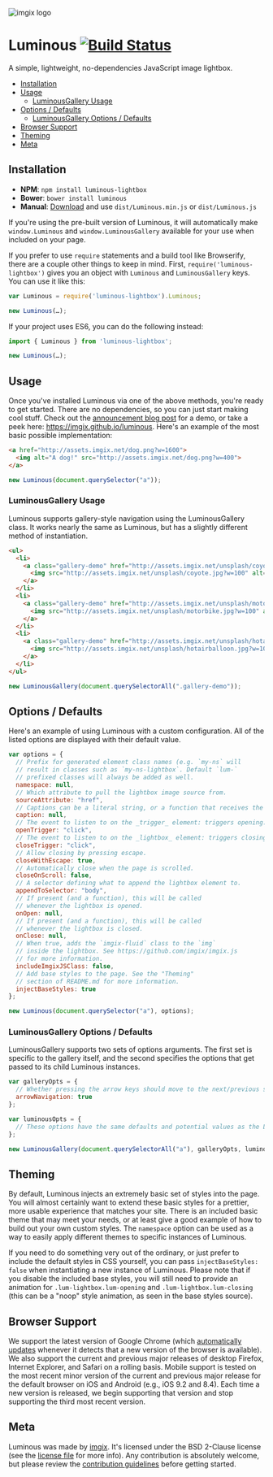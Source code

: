 <img src="https://assets.imgix.net/imgix-logo-web-2014.pdf?page=2&fm=png&w=120" srcset="https://assets.imgix.net/imgix-logo-web-2014.pdf?page=2&fm=png&w=120 1x,
 https://assets.imgix.net/imgix-logo-web-2014.pdf?page=2&fm=png&w=120&dpr=2 2x, https://assets.imgix.net/imgix-logo-web-2014.pdf?page=2&fm=png&w=120&dpr=3 3x" alt="imgix logo">

# Luminous [![Build Status](https://travis-ci.org/imgix/luminous.svg?branch=master)](https://travis-ci.org/imgix/luminous)

A simple, lightweight, no-dependencies JavaScript image lightbox.

- [Installation](#installation)
- [Usage](#usage)
  - [LuminousGallery Usage](#luminousgallery-usage)
- [Options / Defaults](#options-defaults)
  - [LuminousGallery Options / Defaults](#luminousgallery-options-defaults)
- [Browser Support](#browser-support)
- [Theming](#theming)
- [Meta](#meta)

<a name="installation"></a>

## Installation

- **NPM**: `npm install luminous-lightbox`
- **Bower**: `bower install luminous`
- **Manual**: [Download](https://github.com/imgix/luminous/archive/master.zip) and use `dist/Luminous.min.js` or `dist/Luminous.js`

If you're using the pre-built version of Luminous, it will automatically make `window.Luminous` and `window.LuminousGallery` available for your use when included on your page.

If you prefer to use `require` statements and a build tool like Browserify, there are a couple other things to keep in mind. First, `require('luminous-lightbox')` gives you an object with `Luminous` and `LuminousGallery` keys. You can use it like this:

```javascript
var Luminous = require('luminous-lightbox').Luminous;

new Luminous(…);
```

If your project uses ES6, you can do the following instead:

```javascript
import { Luminous } from 'luminous-lightbox';

new Luminous(…);
```

<a name="usage"></a>

## Usage

Once you've installed Luminous via one of the above methods, you're ready to get started. There are no dependencies, so you can just start making cool stuff. Check out the [announcement blog post](http://blog.imgix.com/2016/01/06/better-lightbox-zoom-viewer-with-imgix.html) for a demo, or take a peek here: https://imgix.github.io/luminous. Here's an example of the most basic possible implementation:

```html
<a href="http://assets.imgix.net/dog.png?w=1600">
  <img alt="A dog!" src="http://assets.imgix.net/dog.png?w=400">
</a>
```

```javascript
new Luminous(document.querySelector("a"));
```

<a name="luminousgallery-usage"></a>

### LuminousGallery Usage

Luminous supports gallery-style navigation using the LuminousGallery class. It works nearly the same as Luminous, but has a slightly different method of instantiation.

```html
<ul>
  <li>
    <a class="gallery-demo" href="http://assets.imgix.net/unsplash/coyote.jpg?w=1600">
      <img src="http://assets.imgix.net/unsplash/coyote.jpg?w=100" alt="Coyote">
    </a>
  </li>
  <li>
    <a class="gallery-demo" href="http://assets.imgix.net/unsplash/motorbike.jpg?w=1600">
      <img src="http://assets.imgix.net/unsplash/motorbike.jpg?w=100" alt="Motorbike">
    </a>
  </li>
  <li>
    <a class="gallery-demo" href="http://assets.imgix.net/unsplash/hotairballoon.jpg?w=1600">
      <img src="http://assets.imgix.net/unsplash/hotairballoon.jpg?w=100" alt="Hot air balloon">
    </a>
  </li>
</ul>
```

```javascript
new LuminousGallery(document.querySelectorAll(".gallery-demo"));
```

<a name="options-defaults"></a>

## Options / Defaults

Here's an example of using Luminous with a custom configuration. All of the listed options are displayed with their default value.

```javascript
var options = {
  // Prefix for generated element class names (e.g. `my-ns` will
  // result in classes such as `my-ns-lightbox`. Default `lum-`
  // prefixed classes will always be added as well.
  namespace: null,
  // Which attribute to pull the lightbox image source from.
  sourceAttribute: "href",
  // Captions can be a literal string, or a function that receives the Luminous instance's trigger element as an argument and returns a string. Supports HTML, so use caution when dealing with user input.
  caption: null,
  // The event to listen to on the _trigger_ element: triggers opening.
  openTrigger: "click",
  // The event to listen to on the _lightbox_ element: triggers closing.
  closeTrigger: "click",
  // Allow closing by pressing escape.
  closeWithEscape: true,
  // Automatically close when the page is scrolled.
  closeOnScroll: false,
  // A selector defining what to append the lightbox element to.
  appendToSelector: "body",
  // If present (and a function), this will be called
  // whenever the lightbox is opened.
  onOpen: null,
  // If present (and a function), this will be called
  // whenever the lightbox is closed.
  onClose: null,
  // When true, adds the `imgix-fluid` class to the `img`
  // inside the lightbox. See https://github.com/imgix/imgix.js
  // for more information.
  includeImgixJSClass: false,
  // Add base styles to the page. See the "Theming"
  // section of README.md for more information.
  injectBaseStyles: true
};

new Luminous(document.querySelector("a"), options);
```

<a name="luminousgallery-options-defaults"></a>

### LuminousGallery Options / Defaults

LuminousGallery supports two sets of options arguments. The first set is specific to the gallery itself, and the second specifies the options that get passed to its child Luminous instances.

```javascript
var galleryOpts = {
  // Whether pressing the arrow keys should move to the next/previous slide.
  arrowNavigation: true
};

var luminousOpts = {
  // These options have the same defaults and potential values as the Luminous class.
};

new LuminousGallery(document.querySelectorAll("a"), galleryOpts, luminousOpts);
```

<a name="theming"></a>

## Theming

By default, Luminous injects an extremely basic set of styles into the page. You will almost certainly want to extend these basic styles for a prettier, more usable experience that matches your site. There is an included basic theme that may meet your needs, or at least give a good example of how to build out your own custom styles. The `namespace` option can be used as a way to easily apply different themes to specific instances of Luminous.

If you need to do something very out of the ordinary, or just prefer to include the default styles in CSS yourself, you can pass `injectBaseStyles: false` when instantiating a new instance of Luminous. Please note that if you disable the included base styles, you will still need to provide an animation for `.lum-lightbox.lum-opening` and `.lum-lightbox.lum-closing` (this can be a "noop" style animation, as seen in the base styles source).

<a name="browser-support"></a>

## Browser Support

We support the latest version of Google Chrome (which [automatically updates](https://support.google.com/chrome/answer/95414) whenever it detects that a new version of the browser is available). We also support the current and previous major releases of desktop Firefox, Internet Explorer, and Safari on a rolling basis. Mobile support is tested on the most recent minor version of the current and previous major release for the default browser on iOS and Android (e.g., iOS 9.2 and 8.4). Each time a new version is released, we begin supporting that version and stop supporting the third most recent version.

<a name="meta"></a>

## Meta

Luminous was made by [imgix](http://imgix.com). It's licensed under the BSD 2-Clause license (see the [license file](https://github.com/imgix/luminous/blob/master/LICENSE.md) for more info). Any contribution is absolutely welcome, but please review the [contribution guidelines](https://github.com/imgix/luminous/blob/master/CONTRIBUTING.md) before getting started.

